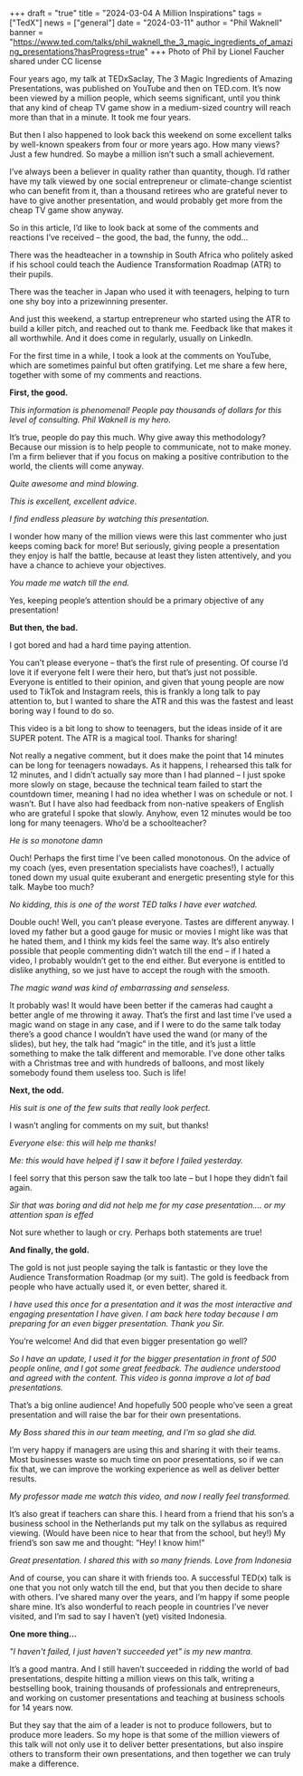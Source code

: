 +++
draft = "true"
title = "2024-03-04 A Million Inspirations"
tags = ["TedX"]
news = ["general"]
date = "2024-03-11"
author = "Phil Waknell"
banner = "https://www.ted.com/talks/phil_waknell_the_3_magic_ingredients_of_amazing_presentations?hasProgress=true"
+++
Photo of Phil by Lionel Faucher shared under CC license



Four years ago, my talk at TEDxSaclay, The 3 Magic Ingredients of Amazing Presentations, was published on YouTube and then on TED.com. It’s now been viewed by a million people, which seems significant, until you think that any kind of cheap TV game show in a medium-sized country will reach more than that in a minute. It took me four years.

But then I also happened to look back this weekend on some excellent talks by well-known speakers from four or more years ago. How many views? Just a few hundred. So maybe a million isn’t such a small achievement.

I’ve always been a believer in quality rather than quantity, though. I’d rather have my talk viewed by one social entrepreneur or climate-change scientist who can benefit from it, than a thousand retirees who are grateful never to have to give another presentation, and would probably get more from the cheap TV game show anyway. 

So in this article, I’d like to look back at some of the comments and reactions I’ve received – the good, the bad, the funny, the odd… 

There was the headteacher in a township in South Africa who politely asked if his school could teach the Audience Transformation Roadmap (ATR) to their pupils.

There was the teacher in Japan who used it with teenagers, helping to turn one shy boy into a prizewinning presenter.

And just this weekend, a startup entrepreneur who started using the ATR to build a killer pitch, and reached out to thank me. Feedback like that makes it all worthwhile. And it does come in regularly, usually on LinkedIn.

For the first time in a while, I took a look at the comments on YouTube, which are sometimes painful but often gratifying. Let me share a few here, together with some of my comments and reactions.

**First, the good.**

*This information is phenomenal! People pay thousands of dollars for this level of consulting. Phil Waknell is my hero.*

 It’s true, people do pay this much. Why give away this methodology? Because our mission is to help people to communicate, not to make money. I’m a firm believer that if you focus on making a positive contribution to the world, the clients will come anyway.

 *Quite awesome and mind blowing.*

*This is excellent, excellent advice*.

*I find endless pleasure by watching this presentation.*

I wonder how many of the million views were this last commenter who just keeps coming back for more! But seriously, giving people a presentation they enjoy is half the battle, because at least they listen attentively, and you have a chance to achieve your objectives.

*You made me watch till the end.*

Yes, keeping people’s attention should be a primary objective of any presentation!

 **But then, the bad.**

I got bored and had a hard time paying attention.

You can’t please everyone – that’s the first rule of presenting. Of course I’d love it if everyone felt I were their hero, but that’s just not possible. Everyone is entitled to their opinion, and given that young people are now used to TikTok and Instagram reels, this is frankly a long talk to pay attention to, but I wanted to share the ATR and this was the fastest and least boring way I found to do so.

This video is a bit long to show to teenagers, but the ideas inside of it are SUPER potent. The ATR is a magical tool. Thanks for sharing!    

Not really a negative comment, but it does make the point that 14 minutes can be long for teenagers nowadays. As it happens, I rehearsed this talk for 12 minutes, and I didn’t actually say more than I had planned – I just spoke more slowly on stage, because the technical team failed to start the countdown timer, meaning I had no idea whether I was on schedule or not. I wasn’t. But I have also had feedback from non-native speakers of English who are grateful I spoke that slowly. Anyhow, even 12 minutes would be too long for many teenagers. Who’d be a schoolteacher?

*He is so monotone damn*

Ouch! Perhaps the first time I’ve been called monotonous. On the advice of my coach (yes, even presentation specialists have coaches!), I actually toned down my usual quite exuberant and energetic presenting style for this talk. Maybe too much?

*No kidding, this is one of the worst TED talks I have ever watched.*

Double ouch! Well, you can’t please everyone. Tastes are different anyway. I loved my father but a good gauge for music or movies I might like was that he hated them, and I think my kids feel the same way. It’s also entirely possible that people commenting didn’t watch till the end – if I hated a video, I probably wouldn’t get to the end either. But everyone is entitled to dislike anything, so we just have to accept the rough with the smooth.

*The magic wand was kind of embarrassing and senseless.*

It probably was! It would have been better if the cameras had caught a better angle of me throwing it away. That’s the first and last time I’ve used a magic wand on stage in any case, and if I were to do the same talk today there’s a good chance I wouldn’t have used the wand (or many of the slides), but hey, the talk had “magic” in the title, and it’s just a little something to make the talk different and memorable. I’ve done other talks with a Christmas tree and with hundreds of balloons, and most likely somebody found them useless too. Such is life!

 **Next, the odd.**

*His suit is one of the few suits that really look perfect.*

I wasn’t angling for comments on my suit, but thanks!

*Everyone else: this will help me thanks!*

*Me: this would have helped if I saw it before I failed yesterday.*

I feel sorry that this person saw the talk too late – but I hope they didn’t fail again.

*Sir that was boring and did not help me for my case presentation.... or my attention span is effed*

Not sure whether to laugh or cry. Perhaps both statements are true!

 

**And finally, the gold.**

The gold is not just people saying the talk is fantastic or they love the Audience Transformation Roadmap (or my suit). The gold is feedback from people who have actually used it, or even better, shared it.

*I have used this once for a presentation and it was the most interactive and engaging presentation I have given. I am back here today because I am preparing for an even bigger presentation. Thank you Sir.*

You’re welcome! And did that even bigger presentation go well?

*So I have an update, I used it for the bigger presentation in front of 500 people online, and I got some great feedback. The audience understood and agreed with the content. This video is gonna improve a lot of bad presentations.*

That’s a big online audience! And hopefully 500 people who’ve seen a great presentation and will raise the bar for their own presentations.

*My Boss shared this in our team meeting, and I'm so glad she did.*

I’m very happy if managers are using this and sharing it with their teams. Most businesses waste so much time on poor presentations, so if we can fix that, we can improve the working experience as well as deliver better results.

*My professor made me watch this video, and now I really feel transformed.*

It’s also great if teachers can share this. I heard from a friend that his son’s a business school in the Netherlands put my talk on the syllabus as required viewing. (Would have been nice to hear that from the school, but hey!) My friend’s son saw me and thought: “Hey! I know him!”

*Great presentation. I shared this with so many friends. Love from Indonesia*

And of course, you can share it with friends too. A successful TED(x) talk is one that you not only watch till the end, but that you then decide to share with others. I’ve shared many over the years, and I’m happy if some people share mine. It’s also wonderful to reach people in countries I’ve never visited, and I’m sad to say I haven’t (yet) visited Indonesia.

**One more thing…**

 *"I haven't failed, I just haven't succeeded yet" is my new mantra.*

It’s a good mantra. And I still haven’t succeeded in ridding the world of bad presentations, despite hitting a million views on this talk, writing a bestselling book, training thousands of professionals and entrepreneurs, and working on customer presentations and teaching at business schools for 14 years now.

But they say that the aim of a leader is not to produce followers, but to produce more leaders. So my hope is that some of the million viewers of this talk will not only use it to deliver better presentations, but also inspire others to transform their own presentations, and then together we can truly make a difference.
